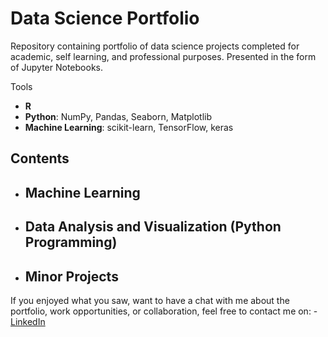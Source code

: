 # Data Science Portfolio
Repository containing portfolio of data science projects completed for academic, self learning, and professional purposes. Presented in the form of Jupyter Notebooks.

Tools
  - **R**
  - **Python**: NumPy, Pandas, Seaborn, Matplotlib
  - **Machine Learning**: scikit-learn, TensorFlow, keras
  
  ## Contents
- ## Machine Learning
    
- ## Data Analysis and Visualization (Python Programming)
     
- ## Minor Projects
 
If you enjoyed what you saw, want to have a chat with me about the portfolio, work opportunities, or collaboration, feel free to contact me on:
    - [LinkedIn](https://www.linkedin.com/)
  

